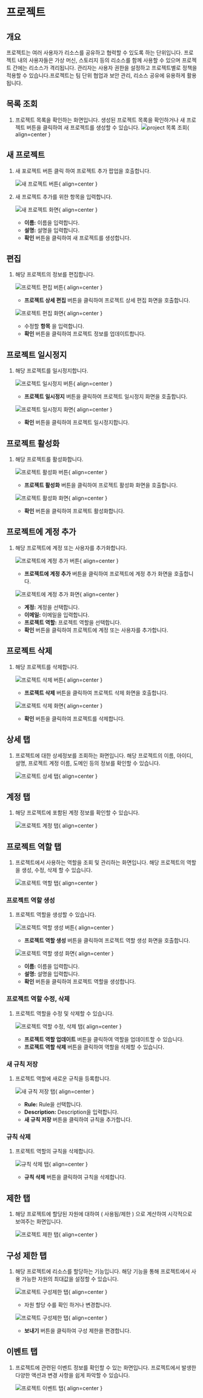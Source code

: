
# 프로젝트

## 개요
프로젝트는 여러 사용자가 리소스를 공유하고 협력할 수 있도록 하는 단위입니다. 프로젝트 내의 사용자들은 가상 머신, 스토리지 등의 리소스를 함께 사용할 수 있으며 프로젝트 간에는 리소스가 격리됩니다. 관리자는 사용자 권한을 설정하고 프로젝트별로 정책을 적용할 수 있습니다.프로젝트는 팀 단위 협업과 보안 관리, 리소스 공유에 유용하게 활용됩니다.

## 목록 조회

1. 프로젝트 목록을 확인하는 화면입니다.
    생성된 프로젝트 목록을 확인하거나 새 프로젝트 버튼을 클릭하여 새 프로젝트를 생성할 수 있습니다.
    ![project 목록 조회](../../assets/images/admin-guide/mold/projects/projects-list.png){ align=center }

## 새 프로젝트

1. 새 포로젝트 버튼 클릭 하여 프로젝트 추가 팝업을 호출합니다.

    ![새 프로젝트 버튼](../../assets/images/admin-guide/mold/projects/projects-add-btn.png){ align=center }

2. 새 프로젝트 추가를 위한 항목을 입력합니다.

    ![새 프로젝트 화면](../../assets/images/admin-guide/mold/projects/projects-add.png){ align=center }

    * **이름:** 이름을 입력합니다.
    * **설명:** 설명을 입력합니다.
    * **확인** 버튼을 클릭하여 새 프로젝트를 생성합니다.

## 편집

1. 해당 프로젝트의 정보를 편집합니다.

    ![프로젝트 편집 버튼](../../assets/images/admin-guide/mold/projects/projects-update-btn.png){ align=center }

    * **프로젝트 상세 편집** 버튼을 클릭하여 프로젝트 상세 편집 화면을 호출합니다.

    ![프로젝트 편집 화면](../../assets/images/admin-guide/mold/projects/projects-update.png){ align=center }

    * 수정할 **항목** 을 입력합니다.
    * **확인** 버튼을 클릭하여 프로젝트 정보를 업데이트합니다.

## 프로젝트 일시정지

1. 해당 프로젝트를 일시정지합니다.

    ![프로젝트 일시정지 버튼](../../assets/images/admin-guide/mold/projects/project-disable-btn.png){ align=center }

    * **프로젝트 일시정지** 버튼을 클릭하여 프로젝트 일시정지 화면을 호출합니다.

    ![프로젝트 일시정지 화면](../../assets/images/admin-guide/mold/projects/project-disable.png){ align=center }

    * **확인** 버튼을 클릭하여 프로젝트 일시정지합니다.

## 프로젝트 활성화

1. 해당 프로젝트를 활성화합니다.

    ![프로젝트 활성화 버튼](../../assets/images/admin-guide/mold/projects/project-enable-btn.png){ align=center }

    * **프로젝트 활성화** 버튼을 클릭하여 프로젝트 활성화 화면을 호출합니다.

    ![프로젝트 활성화 화면](../../assets/images/admin-guide/mold/projects/project-enable.png){ align=center }

    * **확인** 버튼을 클릭하여 프로젝트 활성화합니다.

## 프로젝트에 계정 추가

1. 해당 프로젝트에 계정 또는 사용자를 추가화합니다.

    ![프로젝트에 계정 추가 버튼](../../assets/images/admin-guide/mold/projects/project-user-add-btn.png){ align=center }

    * **프로젝트에 계정 추가** 버튼을 클릭하여 프로젝트에 계정 추가 화면을 호출합니다.

    ![프로젝트에 계정 추가 화면](../../assets/images/admin-guide/mold/projects/project-user-add.png){ align=center }

    * **계정:** 계정을 선택합니다.
    * **이메일:** 이메일을 입력합니다.
    * **프로젝트 역할:** 프로젝트 역할을 선택합니다.
    * **확인** 버튼을 클릭하여 프로젝트에 계정 또는 사용자를 추가합니다.

## 프로젝트 삭제

1. 해당 프로젝트를 삭제합니다.

    ![프로젝트 삭제 버튼](../../assets/images/admin-guide/mold/projects/projects-remove-btn.png){ align=center }

    * **프로젝트 삭제** 버튼을 클릭하여 프로젝트 삭제 화면을 호출합니다.

    ![프로젝트 삭제 화면](../../assets/images/admin-guide/mold/projects/projects-remove.png){ align=center }

    * **확인** 버튼을 클릭하여 프로젝트를 삭제합니다.

## 상세 탭

1. 프로젝트에 대한 상세정보를 조회하는 화면입니다. 해당 프로젝트의 이름, 아이디, 설명, 프로젝트 계정 이름, 도메인 등의 정보를 확인할 수 있습니다.

    ![프로젝트 상세 탭](../../assets/images/admin-guide/mold/projects/projects-detail-tab.png){ align=center }

## 계정 탭

1. 해당 프로젝트에 포함된 계정 정보를 확인할 수 있습니다.

    ![프로젝트 계정 탭](../../assets/images/admin-guide/mold/projects/projects-account-tab.png){ align=center }

## 프로젝트 역할 탭

1. 프로젝트에서 사용하는 역할을 조회 및 관리하는 화면입니다. 해당 프로젝트의 역할을 생성, 수정, 삭제 할 수 있습니다.

    ![프로젝트 역할 탭](../../assets/images/admin-guide/mold/projects/projects-roles-tab.png){ align=center }

### 프로젝트 역할 생성

1. 프로젝트 역할을 생성할 수 있습니다.

    ![프로젝트 역할 생성 버튼](../../assets/images/admin-guide/mold/projects/projects-role-add-btn.png){ align=center }

    * **프로젝트 역할 생성** 버튼을 클릭하여 프로젝트 역할 생성 화면을 호출합니다.
    
    ![프로젝트 역할 생성 화면](../../assets/images/admin-guide/mold/projects/projects-role-add.png){ align=center }

    * **이름:** 이름을 입력합니다.
    * **설명:** 설명을 입력합니다.
    * **확인** 버튼을 클릭하여 프로젝트 역할을 생성합니다.

### 프로젝트 역할 수정, 삭제

1. 프로젝트 역할을 수정 및 삭제할 수 있습니다.

    ![프로젝트 역할 수정, 삭제 탭](../../assets/images/admin-guide/mold/projects/projects-roles-update-delete-tab.png){ align=center }

    * **프로젝트 역할 업데이트** 버튼을 클릭하여 역할을 업데이트할 수 있습니다.
    * **프로젝트 역할 삭제** 버튼을 클릭하여 역할을 삭제할 수 있습니다.

### 새 규칙 저장

1. 프로젝트 역할에 새로운 규칙을 등록합니다.

    ![새 규칙 저장 탭](../../assets/images/admin-guide/mold/projects/projects-roles-rule-add-tab.png){ align=center }

    * **Rule:** Rule을 선택합니다.
    * **Description:** Description을 입력합니다.
    * **새 규칙 저장** 버튼을 클릭하여 규칙을 추가합니다.

### 규칙 삭제

1. 프로젝트 역할의 규칙을 삭제합니다.

    ![규칙 삭제 탭](../../assets/images/admin-guide/mold/projects/projects-roles-rule-delete-tab.png){ align=center }

    * **규칙 삭제** 버튼을 클릭하여 규칙을 삭제합니다.

## 제한 탭

1. 해당 프로젝트에 할당된 자원에 대하여 ( 사용됨/제한 ) 으로 계산하여 시각적으로 보여주는 화면입니다.

    ![프로젝트 제한 탭](../../assets/images/admin-guide/mold/projects/projects-limits-tab.png){ align=center }

## 구성 제한 탭

1. 해당 프로젝트에 리소스를 할당하는 기능입니다. 해당 기능을 통해 프로젝트에서 사용 가능한 자원의 최대값을 설정할 수 있습니다.

    ![프로젝트 구성제한 탭](../../assets/images/admin-guide/mold/projects/projects-limits-tab1.png){ align=center }
    
    * 자원 할당 수를 확인 하거나 변경합니다.

    ![프로젝트 구성제한 탭](../../assets/images/admin-guide/mold/projects/projects-limits-tab2.png){ align=center }

    * **보내기** 버튼을 클릭하여 구성 제한을 편경합니다.

## 이벤트 탭

1. 프로젝트에 관련된 이벤트 정보를 확인할 수 있는 화면입니다. 프로젝트에서 발생한 다양한 액션과 변경 사항을 쉽게 파악할 수 있습니다.

    ![프로젝트 이벤트 탭](../../assets/images/admin-guide/mold/projects/projects-events-tab.png){ align=center }
